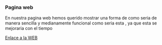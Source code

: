 ### Pagina web

En nuestra pagina web hemos querido mostrar una forma de como seria de manera sencilla y medianamente funcional como seria esta , ya que esta se mejoraria con el tiempo

[Enlace a la WEB](http:10.0.16.250)
